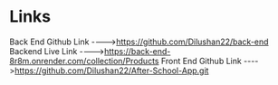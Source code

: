 # Links

Back End Github Link  ---->https://github.com/Dilushan22/back-end                                                                       
Backend Live Link     ---->https://back-end-8r8m.onrender.com/collection/Products
Front End Github Link ---->https://github.com/Dilushan22/After-School-App.git
